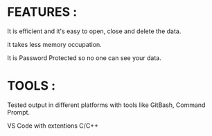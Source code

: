 # FEATURES :
It is efficient and it's easy to open, close and delete the data.

it takes less memory occupation.

It is Password Protected so no one can see your data.
# TOOLS :
Tested output in different platforms with tools like GitBash, Command Prompt.

VS Code with extentions C/C++
